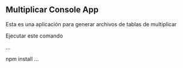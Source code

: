 ## Multiplicar Console App

Esta es una aplicación para generar archivos de tablas de multiplicar

Ejecutar este comando 

...

npm install
...
